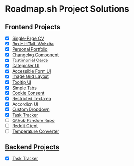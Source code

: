 # Roadmap.sh Project Solutions

## [Frontend Projects](https://roadmap.sh/frontend)

- [x] [Single-Page CV](https://roadmap.sh/projects/single-page-cv)
- [x] [Basic HTML Website](https://roadmap.sh/projects/basic-html-website)
- [x] [Personal Portfolio](https://roadmap.sh/projects/portfolio-website)
- [x] [Changelog Component](https://roadmap.sh/projects/changelog-component)
- [x] [Testimonial Cards](https://roadmap.sh/projects/testimonial-cards)
- [x] [Datepicker UI](https://roadmap.sh/projects/datepicker-ui)
- [x] [Accessible Form UI](https://roadmap.sh/projects/accessible-form-ui)
- [x] [Image Grid Layout](https://roadmap.sh/projects/image-grid)
- [x] [Tooltip UI](https://roadmap.sh/projects/tooltip-ui)
- [x] [Simple Tabs](https://roadmap.sh/projects/simple-tabs)
- [x] [Cookie Consent](https://roadmap.sh/projects/cookie-consent)
- [x] [Restricted Textarea](https://roadmap.sh/projects/restricted-textarea)
- [x] [Accordion UI](https://roadmap.sh/projects/accordion)
- [x] [Custom Dropdown](https://roadmap.sh/projects/custom-dropdown)
- [x] [Task Tracker](https://roadmap.sh/projects/task-tracker-js)
- [ ] [Github Random Repo](https://roadmap.sh/projects/github-random-repo)
- [ ] [Reddit Client](https://roadmap.sh/projects/reddit-client)
- [ ] [Temperature Converter](https://roadmap.sh/projects/temperature-converter)

## [Backend Projects](https://roadmap.sh/backend)

- [x] [Task Tracker](https://roadmap.sh/projects/task-tracker)
